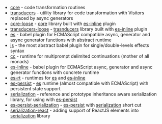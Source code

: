
* [core](core) - code transformation routines
* [transducers](transducers) - utility library for code transformation with Visitors replaced by async generators
* [core-loose](core-loose) - [core](core) library built with [es-inline](es-inline) plugin
* [transducers-loose](transducers-loose) - [trasnducers](transducers) library built with [es-inline](es-inline) plugin
* [es](es) - babel plugin for ECMAScript compatible async, generator and async generator functions with abstract runtime
* [js](js) - the most abstract babel plugin for single/double-levels effects syntax
* [cc](cc) - runtime for multiprompt delimited continuations (mother of all monads)
* [es-inline](es-inline) - babel plugin for ECMAScript async, generator and async generator functions with concrete runtime
* [es-rt](es-rt) - runtimes for [es](es) and [es-inline](es-inline)
* [es-persist](es-persist) - [es](es) runtime (almost compatible with ECMAScript) with persistent state support
* [serialization](serialization) - reference and prototype inheritance aware serialization library, for using with [es-persist](es-persist)  
* [es-persist-serialization](es-persist-serialization) - [es-persist](es-persist) with [serialization](serialization) short cut
* [serialization-react](serialization-react) - adding support of ReactJS elements into [serialization](serialization) library
